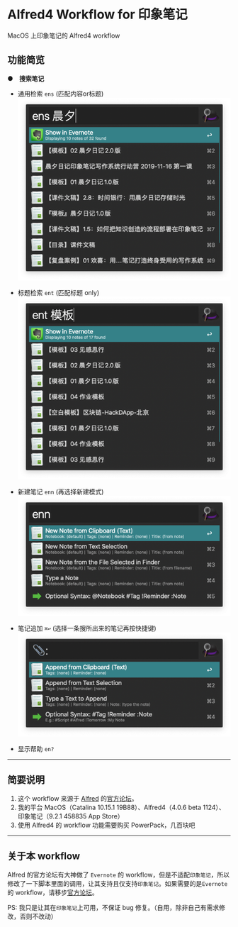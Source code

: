 # Alfred4 Workflow for 印象笔记

MacOS 上印象笔记的 Alfred4 workflow

## 功能简览

**●　搜索笔记**

- 通用检索 `ens` (匹配内容or标题)
![通用检索](./Pics/ens.png)

- 标题检索 `ent` (匹配标题 only)
![标题检索](./Pics/ent.png)

- 新建笔记 `enn` (再选择新建模式)
![新建笔记](./Pics/new.png)

- 笔记追加 `⌘↩` (选择一条搜所出来的笔记再按快捷键)
![笔记追加](./Pics/append.png)

- 显示帮助 `en?`

---

## 简要说明

1. 这个 workflow 来源于 [Alfred](https://www.alfredapp.com) 的[官方论坛](https://www.alfredforum.com/topic/840-evernote-workflow-9-beta-4-alfred-4/)。
2. 我的平台 MacOS（Catalina 10.15.1 19B88）、Alfred4（4.0.6 beta 1124）、印象笔记（9.2.1 458835 App Store）
3. 使用 Alfred4 的 workflow 功能需要购买 PowerPack，几百块吧

---

## 关于本 workflow

Alfred 的官方论坛有大神做了 `Evernote` 的 workflow，但是不适配`印象笔记`，所以修改了一下脚本里面的调用，让其支持且仅支持`印象笔记`。如果需要的是`Evernote`的 workflow，请移步[官方论坛](https://www.alfredforum.com/topic/840-evernote-workflow-9-beta-4-alfred-4/)。

PS:
我只是让其在`印象笔记`上可用，不保证 bug 修复。（自用，除非自己有需求修改，否则不改动）
